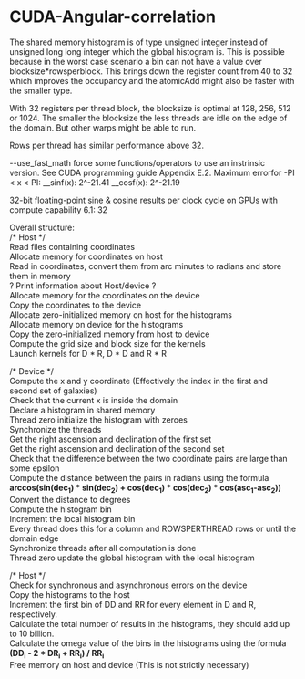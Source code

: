 # CUDA-Angular-correlation

The shared memory histogram is of type unsigned integer instead of unsigned long long integer which the global histogram is. This is possible because in the worst case scenario a bin can not have a value over blocksize*rowsperblock. This brings down the register count from 40 to 32 which improves the occupancy and the atomicAdd might also be faster with the smaller type.

With 32 registers per thread block, the blocksize is optimal at 128, 256, 512 or 1024. The smaller the blocksize the less threads are idle on the edge of the domain. But other warps might be able to run.

Rows per thread has similar performance above 32.

--use_fast_math force some functions/operators to use an instrinsic version. See CUDA programming guide Appendix E.2.
Maximum errorfor -PI < x < PI:
__sinf(x): 2^-21.41
__cosf(x): 2^-21.19

32-bit floating-point sine & cosine results per clock cycle on GPUs with compute capability 6.1: 32

Overall structure:  
/* Host */  
Read files containing coordinates  
Allocate memory for coordinates on host  
Read in coordinates, convert them from arc minutes to radians and store them in memory  
? Print information about Host/device ?  
Allocate memory for the coordinates on the device  
Copy the coordinates to the device  
Allocate zero-initialized memory on host for the histograms  
Allocate memory on device for the histograms  
Copy the zero-initialized memory from host to device  
Compute the grid size and block size for the kernels  
Launch kernels for D * R, D * D and R * R  
  
/* Device */  
Compute the x and y coordinate (Effectively the index in the first and second set of galaxies)  
Check that the current x is inside the domain  
Declare a histogram in shared memory  
Thread zero initialize the histogram with zeroes  
Synchronize the threads  
Get the right ascension and declination of the first set  
Get the right ascension and declination of the second set  
Check that the difference between the two coordinate pairs are large than some epsilon  
Compute the distance between the pairs in radians using the formula **arccos(sin(dec<sub>1</sub>) * sin(dec<sub>2</sub>) + cos(dec<sub>1</sub>) * cos(dec<sub>2</sub>) * cos(asc<sub>1</sub>-asc<sub>2</sub>))**  
Convert the distance to degrees  
Compute the histogram bin  
Increment the local histogram bin  
Every thread does this for a column and ROWSPERTHREAD rows or until the domain edge  
Synchronize threads after all computation is done  
Thread zero update the global histogram with the local histogram  
  
/* Host */  
Check for synchronous and asynchronous errors on the device  
Copy the histograms to the host  
Increment the first bin of DD and RR for every element in D and R, respectively.  
Calculate the total number of results in the histograms, they should add up to 10 billion.  
Calculate the omega value of the bins in the histograms using the formula **(DD<sub>i</sub> - 2 * DR<sub>i</sub> + RR<sub>i</sub>) / RR<sub>i</sub>**  
Free memory on host and device (This is not strictly necessary)  